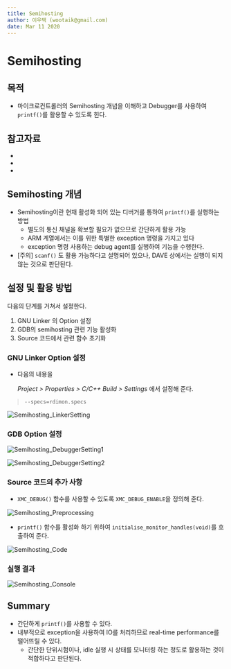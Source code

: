```yaml
---
title: Semihosting 
author: 이우택 (wootaik@gmail.com)  
date: Mar 11 2020  
---
```


# Semihosting

## 목적

* 마이크로컨트롤러의 Semihosting 개념을 이해하고 Debugger를 사용하여 `printf()`를 활용할 수 있도록 힌다.

## 참고자료

* [Semihosting - SEGGER Wiki]: https://wiki.segger.com/Semihosting
  
* [Semihosting with GNU ARM Embedded - MCU on Eclipse]: https://mcuoneclipse.com/2014/09/11/semihosting-with-gnu-arm-embedded-launchpad-and-gnu-arm-eclipse-debug-plugins/

* [DAVE TIP of the day: Semihosting in DAVEv4]: https://www.infineonforums.com/threads/3489-DAVE-TIP-of-the-day-Semihosting-in-DAVEv4

    

## Semihosting 개념

* Semihosting이란 현재 활성화 되어 있는 디버거를 통하여 `printf()`를 실행하는 방법
    * 별도의 통신 채널을 확보할 필요가 없으므로 간단하게 활용 가능
    * ARM 계열에서는 이를 위한 특별한 exception 명령을 가지고 있다
    * exception 명령 사용하는 debug agent를 실행하여 기능을 수행한다.
* [주의] `scanf()` 도 활용 가능하다고 설명되어 있으나, DAVE 상에서는 실행이 되지 않는 것으로 판단된다.



## 설정 및 활용 방법

다음의 단계를 거쳐서 설정한다.

1. GNU Linker 의 Option 설정 
2. GDB의 semihosting 관련 기능 활성화
3. Source 코드에서 관련 함수 초기화

### GNU Linker Option 설정

* 다음의 내용을

    *Project > Properties > C/C++ Build > Settings* 에서 설정해 준다.

> ```
> --specs=rdimon.specs
> ```



![Semihosting_LinkerSetting](D:\GitRepo\XmcTutorial\docs\images\Semihosting_LinkerSetting.png)



### GDB Option 설정

![Semihosting_DebuggerSetting1](D:\GitRepo\XmcTutorial\docs\images\Semihosting_DebuggerSetting1.png)



![Semihosting_DebuggerSetting2](D:\GitRepo\XmcTutorial\docs\images\Semihosting_DebuggerSetting2.png)



### Source 코드의 추가 사항

* `XMC_DEBUG()` 함수를 사용할 수 있도록 `XMC_DEBUG_ENABLE`을 정의해 준다.

![Semihosting_Preprocessing](D:\GitRepo\XmcTutorial\docs\images\Semihosting_Preprocessing.png)



* `printf()` 함수를 활성화 하기 위하여 `initialise_monitor_handles(void)`를 호출하여 준다.

![Semihosting_Code](D:\GitRepo\XmcTutorial\docs\images\Semihosting_Code.png)



### 실행 결과 

![Semihosting_Console](D:\GitRepo\XmcTutorial\docs\images\Semihosting_Console.png)



## Summary

* 간단하게 `printf()`를 사용할 수 있다.
* 내부적으로 exception을 사용하여 IO를 처리하므로 real-time performance를 떨어뜨릴 수 있다.
    * 간단한 단위시험이나, idle 실행 시 상태를 모니터링 하는 정도로 활용하는 것이 적합하다고 판단된다.

